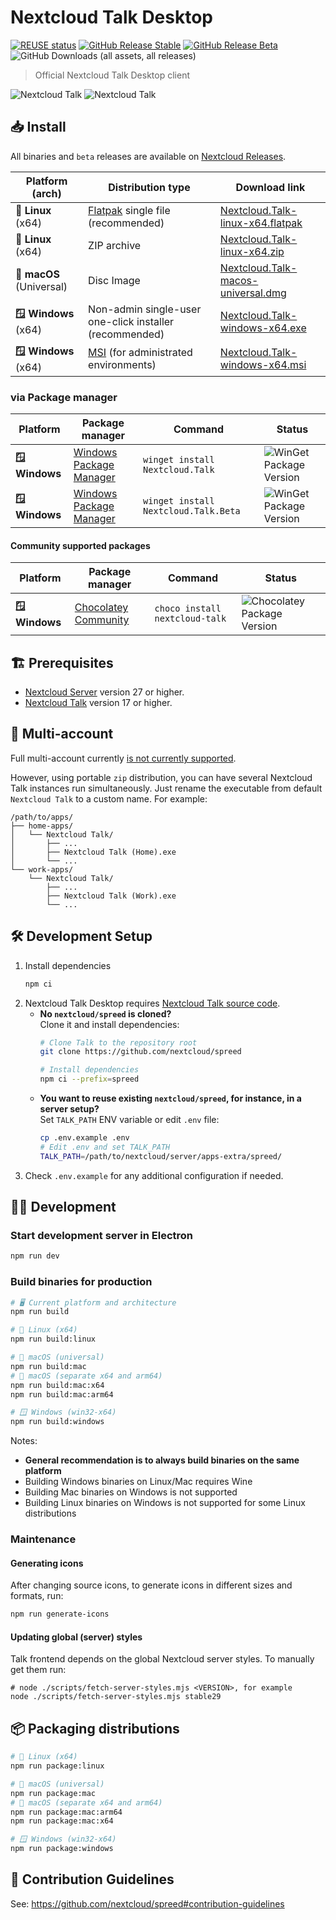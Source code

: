 <!--
  - SPDX-FileCopyrightText: 2022 Nextcloud GmbH and Nextcloud contributors
  - SPDX-License-Identifier: CC0-1.0
-->

# Nextcloud Talk Desktop

[![REUSE status](https://api.reuse.software/badge/github.com/nextcloud/talk-desktop)](https://api.reuse.software/info/github.com/nextcloud/talk-desktop)
[![GitHub Release Stable](https://img.shields.io/github/v/release/nextcloud-releases/talk-desktop?sort=semver&display_name=tag&style=flat)](https://github.com/nextcloud-releases/talk-desktop/releases/latest)
[![GitHub Release Beta](https://img.shields.io/github/v/release/nextcloud-releases/talk-desktop?include_prereleases&sort=semver&display_name=tag&style=flat)](https://github.com/nextcloud-releases/talk-desktop/releases/)
![GitHub Downloads (all assets, all releases)](https://img.shields.io/github/downloads/nextcloud-releases/talk-desktop/total?style=flat)

> Official Nextcloud Talk Desktop client

![Nextcloud Talk](./Nextcloud-Talk-light.png#gh-light-mode-only)
![Nextcloud Talk](./Nextcloud-Talk-dark.png#gh-dark-mode-only)

## 📥 Install

All binaries and `beta` releases are available on [Nextcloud Releases](https://github.com/nextcloud-releases/talk-desktop/releases).

| Platform (arch)          | Distribution type                                                                                                           | Download link                                                                                                                                        |
|--------------------------|-----------------------------------------------------------------------------------------------------------------------------|------------------------------------------------------------------------------------------------------------------------------------------------------|
| **🐧 Linux** (x64)       | [Flatpak](https://flatpak.org) single file (recommended)                                                                    | [Nextcloud.Talk-linux-x64.flatpak](https://github.com/nextcloud-releases/talk-desktop/releases/latest/download/Nextcloud.Talk-linux-x64.flatpak)     |
| **🐧 Linux** (x64)       | ZIP archive                                                                                                                 | [Nextcloud.Talk-linux-x64.zip](https://github.com/nextcloud-releases/talk-desktop/releases/latest/download/Nextcloud.Talk-linux-x64.zip)             |
| **🍎 macOS** (Universal) | Disc Image                                                                                                                  | [Nextcloud.Talk-macos-universal.dmg](https://github.com/nextcloud-releases/talk-desktop/releases/latest/download/Nextcloud.Talk-macos-universal.dmg) |
| **🪟 Windows** (x64)     | Non-admin single-user one-click installer (recommended)                                                                     | [Nextcloud.Talk-windows-x64.exe](https://github.com/nextcloud-releases/talk-desktop/releases/latest/download/Nextcloud.Talk-windows-x64.exe)         |
| **🪟 Windows** (x64)     | [MSI](https://github.com/electron-userland/electron-wix-msi/blob/master/guides/enduser.md) (for administrated environments) | [Nextcloud.Talk-windows-x64.msi](https://github.com/nextcloud-releases/talk-desktop/releases/latest/download/Nextcloud.Talk-windows-x64.msi)         |

### via Package manager

| Platform       | Package manager                                                                       | Command                              | Status                                                                                    |
|----------------|---------------------------------------------------------------------------------------|--------------------------------------|-------------------------------------------------------------------------------------------|
| **🪟 Windows** | [Windows Package Manager](https://learn.microsoft.com/en-us/windows/package-manager/) | `winget install Nextcloud.Talk`      | ![WinGet Package Version](https://img.shields.io/winget/v/Nextcloud.Talk?style=flat)      |
| **🪟 Windows** | [Windows Package Manager](https://learn.microsoft.com/en-us/windows/package-manager/) | `winget install Nextcloud.Talk.Beta` | ![WinGet Package Version](https://img.shields.io/winget/v/Nextcloud.Talk.Beta?style=flat) |                                                                                     |


#### Community supported packages

| Platform       | Package manager                                           | Command                        | Status                                                                                       |
|----------------|-----------------------------------------------------------|--------------------------------|----------------------------------------------------------------------------------------------|
| **🪟 Windows** | [Chocolatey Community](https://community.chocolatey.org/) | `choco install nextcloud-talk` | ![Chocolatey Package Version](https://img.shields.io/chocolatey/v/nextcloud-talk?style=flat) |

## 🏗️ Prerequisites

- [Nextcloud Server](https://github.com/nextcloud/server) version 27 or higher.
- [Nextcloud Talk](https://github.com/nextcloud/spreed) version 17 or higher.

## 👥 Multi-account

Full multi-account currently [is not currently supported](https://github.com/nextcloud/talk-desktop/issues/7).

However, using portable `zip` distribution, you can have several Nextcloud Talk instances run simultaneously. Just rename the executable from default  `Nextcloud Talk` to a custom name. For example: 

```
/path/to/apps/
├── home-apps/
│   └── Nextcloud Talk/
│       ├── ...
│       ├── Nextcloud Talk (Home).exe
│       └── ...
└── work-apps/
    └── Nextcloud Talk/
        ├── ...
        ├── Nextcloud Talk (Work).exe
        └── ...
```

## 🛠️ Development Setup

1. Install dependencies
	 ```bash
	 npm ci 
	 ```
2. Nextcloud Talk Desktop requires [Nextcloud Talk source code](https://github.com/nextcloud/spreed).
   - **No `nextcloud/spreed` is cloned?**\
     Clone it and install dependencies:
	   ```sh
	   # Clone Talk to the repository root
	   git clone https://github.com/nextcloud/spreed
     
	   # Install dependencies
	   npm ci --prefix=spreed
	   ```
   - **You want to reuse existing `nextcloud/spreed`, for instance, in a server setup?**\
     Set `TALK_PATH` ENV variable or edit `.env` file:
     ```sh
     cp .env.example .env
     # Edit .env and set TALK_PATH
     TALK_PATH=/path/to/nextcloud/server/apps-extra/spreed/
     ```
3. Check `.env.example` for any additional configuration if needed.

## 🧑‍💻 Development

### Start development server in Electron

```bash
npm run dev
```

### Build binaries for production

```bash
# 🖥️ Current platform and architecture
npm run build

# 🐧 Linux (x64)
npm run build:linux

# 🍏 macOS (universal)
npm run build:mac
# 🍏 macOS (separate x64 and arm64)
npm run build:mac:x64
npm run build:mac:arm64

# 🪟 Windows (win32-x64)
npm run build:windows
```

Notes:
- **General recommendation is to always build binaries on the same platform**
- Building Windows binaries on Linux/Mac requires Wine
- Building Mac binaries on Windows is not supported
- Building Linux binaries on Windows is not supported for some Linux distributions

### Maintenance

#### Generating icons

After changing source icons, to generate icons in different sizes and formats, run:

```bash
npm run generate-icons
```

#### Updating global (server) styles

Talk frontend depends on the global Nextcloud server styles. To manually get them run:

```bah
# node ./scripts/fetch-server-styles.mjs <VERSION>, for example
node ./scripts/fetch-server-styles.mjs stable29
```

## 📦 Packaging distributions

```bash
# 🐧 Linux (x64)
npm run package:linux

# 🍏 macOS (universal)
npm run package:mac
# 🍏 macOS (separate x64 and arm64)
npm run package:mac:arm64
npm run package:mac:x64

# 🪟 Windows (win32-x64)
npm run package:windows
```

## 👥 Contribution Guidelines

See: https://github.com/nextcloud/spreed#contribution-guidelines
